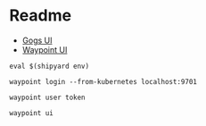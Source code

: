 # Readme

* [Gogs UI](https://localhost:3000)
* [Waypoint UI](https://localhost:9702)

```shell
eval $(shipyard env)
```

```shell
waypoint login --from-kubernetes localhost:9701
```

```shell
waypoint user token
```

```shell
waypoint ui
```
